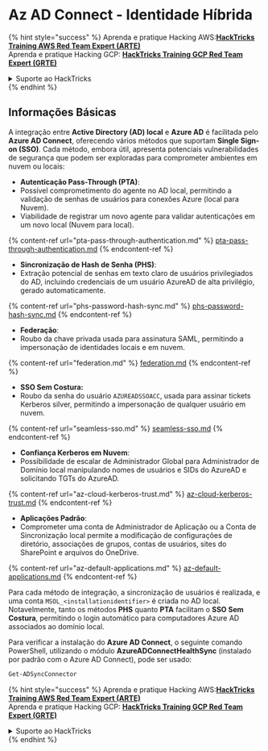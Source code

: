 # Az AD Connect - Identidade Híbrida

{% hint style="success" %}
Aprenda e pratique Hacking AWS:<img src="../../../../.gitbook/assets/image (1) (1) (1) (1).png" alt="" data-size="line">[**HackTricks Training AWS Red Team Expert (ARTE)**](https://training.hacktricks.xyz/courses/arte)<img src="../../../../.gitbook/assets/image (1) (1) (1) (1).png" alt="" data-size="line">\
Aprenda e pratique Hacking GCP: <img src="../../../../.gitbook/assets/image (2) (1).png" alt="" data-size="line">[**HackTricks Training GCP Red Team Expert (GRTE)**<img src="../../../../.gitbook/assets/image (2) (1).png" alt="" data-size="line">](https://training.hacktricks.xyz/courses/grte)

<details>

<summary>Suporte ao HackTricks</summary>

* Confira os [**planos de assinatura**](https://github.com/sponsors/carlospolop)!
* **Junte-se ao** 💬 [**grupo do Discord**](https://discord.gg/hRep4RUj7f) ou ao [**grupo do telegram**](https://t.me/peass) ou **siga**-nos no **Twitter** 🐦 [**@hacktricks\_live**](https://twitter.com/hacktricks_live)**.**
* **Compartilhe truques de hacking enviando PRs para os repositórios do** [**HackTricks**](https://github.com/carlospolop/hacktricks) e [**HackTricks Cloud**](https://github.com/carlospolop/hacktricks-cloud).

</details>
{% endhint %}

## Informações Básicas

A integração entre **Active Directory (AD) local** e **Azure AD** é facilitada pelo **Azure AD Connect**, oferecendo vários métodos que suportam **Single Sign-on (SSO)**. Cada método, embora útil, apresenta potenciais vulnerabilidades de segurança que podem ser exploradas para comprometer ambientes em nuvem ou locais:

* **Autenticação Pass-Through (PTA)**:
* Possível comprometimento do agente no AD local, permitindo a validação de senhas de usuários para conexões Azure (local para Nuvem).
* Viabilidade de registrar um novo agente para validar autenticações em um novo local (Nuvem para local).

{% content-ref url="pta-pass-through-authentication.md" %}
[pta-pass-through-authentication.md](pta-pass-through-authentication.md)
{% endcontent-ref %}

* **Sincronização de Hash de Senha (PHS)**:
* Extração potencial de senhas em texto claro de usuários privilegiados do AD, incluindo credenciais de um usuário AzureAD de alta privilégio, gerado automaticamente.

{% content-ref url="phs-password-hash-sync.md" %}
[phs-password-hash-sync.md](phs-password-hash-sync.md)
{% endcontent-ref %}

* **Federação**:
* Roubo da chave privada usada para assinatura SAML, permitindo a impersonação de identidades locais e em nuvem.

{% content-ref url="federation.md" %}
[federation.md](federation.md)
{% endcontent-ref %}

* **SSO Sem Costura:**
* Roubo da senha do usuário `AZUREADSSOACC`, usada para assinar tickets Kerberos silver, permitindo a impersonação de qualquer usuário em nuvem.

{% content-ref url="seamless-sso.md" %}
[seamless-sso.md](seamless-sso.md)
{% endcontent-ref %}

* **Confiança Kerberos em Nuvem**:
* Possibilidade de escalar de Administrador Global para Administrador de Domínio local manipulando nomes de usuários e SIDs do AzureAD e solicitando TGTs do AzureAD.

{% content-ref url="az-cloud-kerberos-trust.md" %}
[az-cloud-kerberos-trust.md](az-cloud-kerberos-trust.md)
{% endcontent-ref %}

* **Aplicações Padrão**:
* Comprometer uma conta de Administrador de Aplicação ou a Conta de Sincronização local permite a modificação de configurações de diretório, associações de grupos, contas de usuários, sites do SharePoint e arquivos do OneDrive.

{% content-ref url="az-default-applications.md" %}
[az-default-applications.md](az-default-applications.md)
{% endcontent-ref %}

Para cada método de integração, a sincronização de usuários é realizada, e uma conta `MSOL_<installationidentifier>` é criada no AD local. Notavelmente, tanto os métodos **PHS** quanto **PTA** facilitam o **SSO Sem Costura**, permitindo o login automático para computadores Azure AD associados ao domínio local.

Para verificar a instalação do **Azure AD Connect**, o seguinte comando PowerShell, utilizando o módulo **AzureADConnectHealthSync** (instalado por padrão com o Azure AD Connect), pode ser usado:
```powershell
Get-ADSyncConnector
```
{% hint style="success" %}
Aprenda e pratique Hacking AWS:<img src="../../../../.gitbook/assets/image (1) (1) (1) (1).png" alt="" data-size="line">[**HackTricks Training AWS Red Team Expert (ARTE)**](https://training.hacktricks.xyz/courses/arte)<img src="../../../../.gitbook/assets/image (1) (1) (1) (1).png" alt="" data-size="line">\
Aprenda e pratique Hacking GCP: <img src="../../../../.gitbook/assets/image (2) (1).png" alt="" data-size="line">[**HackTricks Training GCP Red Team Expert (GRTE)**<img src="../../../../.gitbook/assets/image (2) (1).png" alt="" data-size="line">](https://training.hacktricks.xyz/courses/grte)

<details>

<summary>Suporte ao HackTricks</summary>

* Confira os [**planos de assinatura**](https://github.com/sponsors/carlospolop)!
* **Junte-se ao** 💬 [**grupo do Discord**](https://discord.gg/hRep4RUj7f) ou ao [**grupo do telegram**](https://t.me/peass) ou **siga**-nos no **Twitter** 🐦 [**@hacktricks\_live**](https://twitter.com/hacktricks_live)**.**
* **Compartilhe truques de hacking enviando PRs para os repositórios do** [**HackTricks**](https://github.com/carlospolop/hacktricks) e [**HackTricks Cloud**](https://github.com/carlospolop/hacktricks-cloud).

</details>
{% endhint %}
